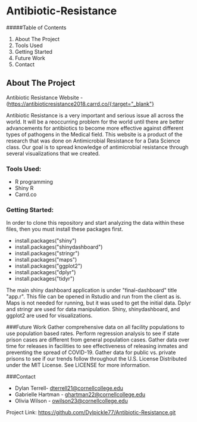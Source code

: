 # Antibiotic-Resistance

#####Table of Contents
1. About The Project
2. Tools Used
3. Getting Started
4. Future Work
5. Contact

## About The Project

Antibiotic Resistance Website - (https://antibioticresistance2018.carrd.co/{:target="_blank"}

Antibiotic Resistance is a very important and serious issue all across the world. It will be a reoccurring problem for the world until there are better advancements for antibiotics to become more effective against different types of pathogens in the Medical field. This website is a product of the research that was done on Antimicrobial Resistance for a Data Science class. Our goal is to spread knowledge of antimicrobial resistance through several visualizations that we created.

### Tools Used:
* R programming
* Shiny R
* Carrd.co

### Getting Started:

In order to clone this repository and start analyzing the data within these files, then you must install these packages first.

* install.packages("shiny")
* install.packages("shinydashboard")
* install.packages("stringr")
* install.packages("maps")
* install.packages("ggplot2")
* install.packages("dplyr")
* install.packages("tidyr")

The main shiny dashboard application is under "final-dashboard" title "app.r". This file can be opened in Rstudio and run from the client as is.
Maps is not needed for running, but it was used to get the initial data. Dplyr and stringr are used for data manipulation. Shiny, shinydashboard, and ggplot2 are used for visualizations.


###Future Work
Gather comprehensive data on all facility populations to use population based rates.
Perform regression analysis to see if state prison cases are different from general population cases.
Gather data over time for releases in facilities to see effectiveness of releasing inmates and preventing the spread of COVID-19.
Gather data for public vs. private prisons to see if our trends follow throughout the U.S.
License
Distributed under the MIT License. See LICENSE for more information.

###Contact
- Dylan Terrell- dterrell21@cornellcollege.edu
- Gabrielle Hartman - ghartman22@cornellcollege.edu
- Olivia Wilson - owilson23@cornellcollege.edu

Project Link: https://github.com/Dylpickle77/Antibiotic-Resistance.git